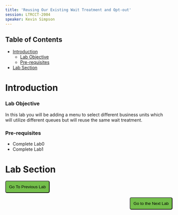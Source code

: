 ```yaml
---
title: 'Reusing Our Existing Wait Treatment and Opt-out'
session: LTRCCT-2004
speaker: Kevin Simpson
---
```


## Table of Contents
- [Introduction](#introduction)
    - [Lab Objective](#lab-objective)
    - [Pre-requisites](#pre-requisites)
- [Lab Section](#lab-section)


# Introduction
### Lab Objective
In this lab you will be adding a menu to select different business units which will utilize different queues but will reuse the same wait treatment.
### Pre-requisites
- Complete Lab0
- Complete Lab1

# Lab Section




<script>
function mainPage() {window.location.href = "Lab_1";}
function nextLab() 
 {
 window.location.href = "Lab_3";
 }
</script>

<div id="button-row">
<button onclick="mainPage()" style="
  border-radius: 5px;
  background-color: rgb(116,191,75);
  padding: 10px;">Go To Previous Lab</button>

<button onclick="nextLab()" style="
  position: absolute;
  right: 200px;
  border-radius: 5px;
  background-color: rgb(116,191,75);
  padding: 10px;">Go to the Next Lab</button>

</div>